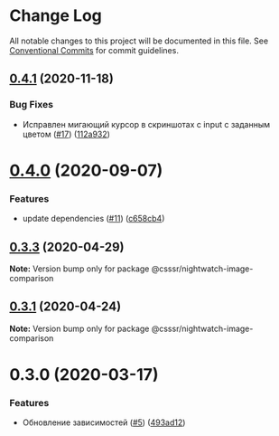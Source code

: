 # Change Log

All notable changes to this project will be documented in this file.
See [Conventional Commits](https://conventionalcommits.org) for commit guidelines.

## [0.4.1](https://github.com/CSSSR/e2e-tools/compare/@csssr/nightwatch-image-comparison@0.4.0...@csssr/nightwatch-image-comparison@0.4.1) (2020-11-18)


### Bug Fixes

* Исправлен мигающий курсор в скриншотах с input с заданным цветом ([#17](https://github.com/CSSSR/e2e-tools/issues/17)) ([112a932](https://github.com/CSSSR/e2e-tools/commit/112a9328cb205548d133d63fc7be385c64ddbe3c))





# [0.4.0](https://github.com/CSSSR/e2e-tools/compare/@csssr/nightwatch-image-comparison@0.3.3...@csssr/nightwatch-image-comparison@0.4.0) (2020-09-07)


### Features

* update dependencies ([#11](https://github.com/CSSSR/e2e-tools/issues/11)) ([c658cb4](https://github.com/CSSSR/e2e-tools/commit/c658cb4c2b49e80c024f133e0491a4d9db1119b4))





## [0.3.3](https://github.com/CSSSR/e2e-tools/compare/@csssr/nightwatch-image-comparison@0.3.1...@csssr/nightwatch-image-comparison@0.3.3) (2020-04-29)

**Note:** Version bump only for package @csssr/nightwatch-image-comparison





## [0.3.1](https://github.com/CSSSR/e2e-tools/compare/@csssr/nightwatch-image-comparison@0.3.0...@csssr/nightwatch-image-comparison@0.3.1) (2020-04-24)

**Note:** Version bump only for package @csssr/nightwatch-image-comparison





# 0.3.0 (2020-03-17)


### Features

* Обновление зависимостей ([#5](https://github.com/Nitive/nightwatch-image-comparison/issues/5)) ([493ad12](https://github.com/Nitive/nightwatch-image-comparison/commit/493ad12fdf0346f44d98cb874257b30d6000c442))
